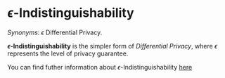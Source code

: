 # $\epsilon$-Indistinguishability

*Synonyms*: $\epsilon$ Differential Privacy.

**$\epsilon$-Indistinguishability** is the simpler form of *Differential Privacy*, where $\epsilon$ represents the level of privacy guarantee.

You can find futher information about $\epsilon$-Indistinguishability [here](../../T3.5/L3.epsilon_DP.md)

